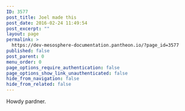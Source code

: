 ```yaml
---
ID: 3577
post_title: Joel made this
post_date: 2016-02-24 11:49:54
post_excerpt: ""
layout: page
permalink: >
  https://dev-mesosphere-documentation.pantheon.io/?page_id=3577
published: false
post_parent: 0
menu_order: 0
page_options_require_authentication: false
page_options_show_link_unauthenticated: false
hide_from_navigation: false
hide_from_related: false
---
```

Howdy pardner.
